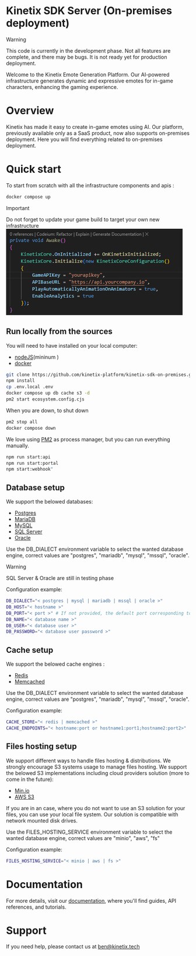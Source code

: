 # Kinetix SDK Server (On-premises deployment)

> [!WARNING]  
> This code is currently in the development phase.
> Not all features are complete, and there may be bugs.
> It is not ready yet for production deployment.

Welcome to the Kinetix Emote Generation Platform.
Our AI-powered infrastructure generates dynamic and expressive emotes for in-game characters, enhancing the gaming experience.

# Overview

Kinetix has made it easy to create in-game emotes using AI.
Our platform, previously available only as a SaaS product, now also supports on-premises deployment.
Here you will find everything related to on-premises deployment.

# Quick start

To start from scratch with all the infrastructure components and apis :

```sh
docker compose up
```

> [!IMPORTANT]
> Do not forget to update your game build to target your own new infrastructure
> ![unity capture](./docs/images/unity-base-url.png)

## Run locally from the sources

You will need to have installed on your local computer:

- [nodeJS](https://nodejs.org/)(mininum )
- [docker](https://www.docker.com/)

```sh
git clone https://github.com/kinetix-platform/kinetix-sdk-on-premises.git
npm install
cp .env.local .env
docker compose up db cache s3 -d
pm2 start ecosystem.config.cjs
```

When you are down, to shut down

```sh
pm2 stop all
docker compose down
```

We love using [PM2](https://pm2.keymetrics.io/) as process manager, but you can run everything manually.

```sh
npm run start:api
npm run start:portal
npm start:webhook"
```

## Database setup

We support the belowed databases:

- [Postgres](https://www.postgresql.org/)
- [MariaDB](https://mariadb.org/)
- [MySQL](https://www.mysql.com/)
- [SQL Server](https://www.microsoft.com/sql-server/sql-server-2022)
- [Oracle](https://www.oracle.com/database/)

Use the DB_DIALECT environment variable to select the wanted database engine,
correct values are "postgres", "mariadb", "mysql", "mssql", "oracle".

> [!WARNING]  
> SQL Server & Oracle are still in testing phase

Configuration example:

```sh
DB_DIALECT="< postgres | mysql | mariadb | mssql | oracle >"
DB_HOST="< hostname >"
DB_PORT="< port >" # If not provided, the default port corresponding to the provided dialect will be set automatically
DB_NAME="< database name >"
DB_USER="< database user >"
DB_PASSWORD="< database user password >"
```

## Cache setup

We support the belowed cache engines :

- [Redis](https://redis.io/)
- [Memcached](https://memcached.org/)

Use the DB_DIALECT environment variable to select the wanted database engine,
correct values are "postgres", "mariadb", "mysql", "mssql", "oracle".

Configuration example:

```sh
CACHE_STORE="< redis | memcached >"
CACHE_ENDPOINTS="< hostname:port or hostname1:port1;hostname2:port2>"
```

## Files hosting setup

We support different ways to handle files hosting & distributions.
We strongly encourage S3 systems usage to manage files hosting.
We support the belowed S3 implementations including cloud providers solution (more to come in the future):

- [Min.io](https://min.io/)
- [AWS S3](https://aws.amazon.com/s3/)

If you are in an case, where you do not want to use an S3 solution for your files, you can use your local file system. Our solution is compatible with network mounted disk drives.

Use the FILES_HOSTING_SERVICE environment variable to select the wanted database engine,
correct values are "minio", "aws", "fs"

Configuration example:

```sh
FILES_HOSTING_SERVICE="< minio | aws | fs >"
```

# Documentation

For more details, visit our [documentation](https://kinetix.gitbook.io/kinetix-sdk-server-on-premises-deployment/), where you'll find guides, API references, and tutorials.

# Support

If you need help, please contact us at [ben@kinetix.tech](mailto=ben@kinetix.tech)
